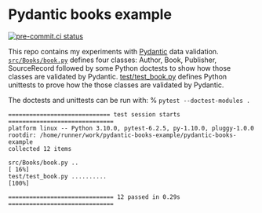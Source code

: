 # Pydantic books example
[![pre-commit.ci status](https://results.pre-commit.ci/badge/github/cclauss/pydantic-books-example/main.svg)](https://results.pre-commit.ci/latest/github/cclauss/pydantic-books-example/main)

This repo contains my experiments with [Pydantic](https://pydantic-docs.helpmanual.io) data validation.  [`src/Books/book.py`](../src/Books/book.py) defines four classes: Author, Book, Publisher, SourceRecord followed by some Python doctests to show how those classes are validated by Pydantic.  [test/test_book.py](../test/test_book.py) defines Python unittests to prove how the those classes are validated by Pydantic.

The doctests and unittests can be run with:
% `pytest --doctest-modules .`
```
============================= test session starts ==============================
platform linux -- Python 3.10.0, pytest-6.2.5, py-1.10.0, pluggy-1.0.0
rootdir: /home/runner/work/pydantic-books-example/pydantic-books-example
collected 12 items

src/Books/book.py ..                                                     [ 16%]
test/test_book.py ..........                                             [100%]

============================== 12 passed in 0.29s ==============================
```

